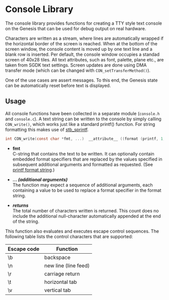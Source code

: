 # Console Library

The console library provides functions for creating a TTY style text console on the Genesis that can be used for debug output on real hardware.

Characters are written as a stream, where lines are automatically wrapped if the horizontal border of the screen is reached. When at the bottom of the screen window, the console content is moved up by one text line and a blank row is inserted. Per default, the console window occupies a standad screen of 40x28 tiles. All text attributes, such as font, palette, plane etc., are taken from SGDK text settings. Screen updates are done using DMA transfer mode (which can be changed with `CON_setTransferMethod()`).

One of the use cases are assert messages. To this end, the Genesis state can be automatically reset before text is displayed.

## Usage

All console functions have been collected in a separate module (`console.h` and `console.c`). A text string can be written to the console by simply calling `CON_write()`, which works just like a standard printf() function. For string formatting this makes use of [stb_sprintf](http://github.com/nothings/stb).

```c
int CON_write(const char *fmt, ...)  __attribute__ ((format (printf, 1, 2)));
```

* **fmt** <br> C-string that contains the text to be written. It can optionally contain embedded format specifiers that are replaced by the values specified in subsequent additional arguments and formatted as requested. (See [printf format string](https://en.wikipedia.org/wiki/Printf_format_string).)

* ***... (additional arguments)*** <br> The function may expect a sequence of additional arguments, each containing a value to be used to replace a format specifier in the format string.

* ***returns*** <br> The total number of characters written is returned. This count does no include the additional null-character automatically appended at the end of the string.


This function also evaluates and executes escape control sequences. The following table lists the control characters that are supported:

| Escape code | Function             |
|-------------|----------------------|
| \\b         | backspace            |
| \\n         | new line (line feed) |
| \\r         | carriage return      |
| \\t         | horizontal tab       |
| \\v         | vertical tab

